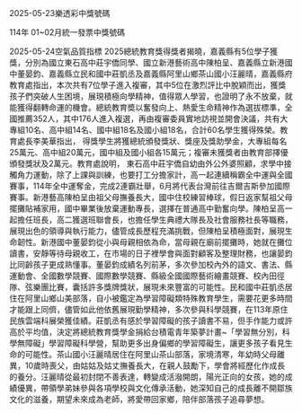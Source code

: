 
2025-05-23樂透彩中獎號碼

                                
114年 01~02月統一發票中獎號碼
                             
2025-05-24空氣品質指標
                              2025總統教育獎得獎者揭曉，嘉義縣有5位學子獲獎，分別為國立東石高中莊宇僑同學、國立新港藝術高中陳柏呈、嘉義縣立新港國中董晏鈞、嘉義縣立民和國中莊凱丞及嘉義縣阿里山鄉茶山國小汪麗晴，嘉義縣府教育處指出，本次共有7位學子進入複審，其中5位在激烈評比中脫穎而出，獲獎孩子們突破人生困境，展現積極向學精神，值得眾人學習，也證明了永不放棄，就能獲得翻轉命運的機會。總統教育奬以奮發向上、熱愛生命精神作為選拔標準，全國推薦352人，其中176人進入複選，再由複審委員實地訪視並開會決議，共有大專組10名、高中組14名、國中組18名及國小組18名，合計60名學生獲得殊榮。教育處長李美華指出， 得獎學生將獲總統頒發獎狀、獎座及獎助學金，大專組每名25萬元、高中組20萬元，國中組及國小組各15萬元；複審未獲獎者由教育部擇優頒發獎狀及2萬元。教育處說明， 東石高中莊宇僑自幼由外公外婆照顧，求學中接觸角力運動，除了上課與訓練，也要打工分擔家計，高一起連續稱霸全中運與全國賽事，114年全中運奪金，完成2連霸壯舉，6月將代表台灣前往吉爾吉斯參加國際賽事。新港藝高陳柏呈由祖父母撫養長大，國中住校練習棒球，假日返家幫祖父母擺攤貼補家用，國中畢業後放棄運動專長，選擇在普通高中勤奮向學。陳柏呈高一起擔任班長，高二獲選班聯會長，也擔任學生典禮大隊長及社會服務社長等職務，展現出色的領導與執行能力，儘管成長歷程充滿挑戰，但陳柏呈積極面對，展現生命韌性。新港國中董晏鈞從小與母親相依為命，當母親在廟前擺攤時，她就在攤位讀書，安靜等待母親收工，在市場的日子裡學會與面對顧客及整理財務，也讓晏鈞比同齡孩子更成熟懂事。董晏鈞成績名列前茅，多次參加校內外的語文、書法、縣運動會、全國數學競賽、國際數學競賽、縣級全國國際藝術繪畫競賽、校內田徑隊、弦樂團比賽，囊括許多獎牌獎狀，展現未來豐富的可能性。民和國中莊凱丞居住在阿里山鄉山美部落，自小被鑑定為學習障礙類特殊教育學生，需要花更多時間才能跟上同儕，儘管如此他依舊展現勤學精神，多次參與科學競賽，在113年原住民族雲端科展榮獲佳績。莊凱丞有感於學習障礙的孩子讀書不易，但手作能力或許高於平均值，決定將總統教育獎學金捐給台積電青年築夢計畫~「學習無分別，科學無障礙」學習障礙科學營，幫助更多出身偏鄉的學習障礙生，讓更多孩子看見生命的可能性。茶山國小汪麗晴居住在阿里山茶山部落，家境清寒，年幼時父母離異，10歲時喪父，由姑姑及姑丈撫養長大，在親人鼓勵下，學會將經歷化作成長的養分。汪麗晴從最初封閉不善表達，轉變成活潑開朗，陽光正向的女孩，她的成績優異，帶領學弟妹參與各項學校與文化傳承活動，她深知自己的成長離不開鄒族文化的滋養，期望未來成為老師，將愛帶回家鄉，陪伴部落孩子追尋夢想。